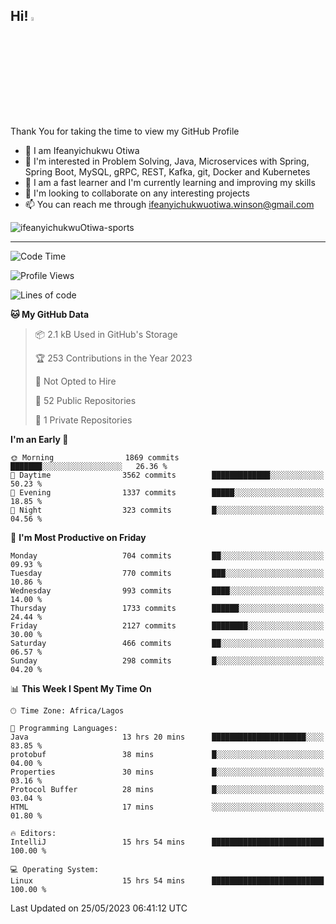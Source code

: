 <!-- BLOG-POST-LIST:START --><!-- BLOG-POST-LIST:END -->

## Hi! <img src="https://media.giphy.com/media/hvRJCLFzcasrR4ia7z/giphy.gif" width="4%"> 

Thank You for taking the time to view my GitHub Profile

- 👋 I am Ifeanyichukwu Otiwa
- 👀 I'm interested in Problem Solving, Java, Microservices with Spring, Spring Boot, MySQL, gRPC, REST, Kafka, git, Docker and Kubernetes
- 🌱 I am a fast learner and I'm currently learning and improving my skills
- 💞️ I'm looking to collaborate on any interesting projects
- 📫 You can reach me through ifeanyichukwuotiwa.winson@gmail.com

<p align="left" marginTop="10px"> <img src="https://komarev.com/ghpvc/?username=ifeanyichukwuOtiwa-sports&label=Profile%20views&color=0e75b6&style=for-the-badge" alt="ifeanyichukwuOtiwa-sports" /> </p>

***

<!--START_SECTION:waka-->
![Code Time](http://img.shields.io/badge/Code%20Time-1%2C393%20hrs%2030%20mins-blue)

![Profile Views](http://img.shields.io/badge/Profile%20Views-9-blue)

![Lines of code](https://img.shields.io/badge/From%20Hello%20World%20I%27ve%20Written-2.2%20million%20lines%20of%20code-blue)

**🐱 My GitHub Data** 

> 📦 2.1 kB Used in GitHub's Storage 
 > 
> 🏆 253 Contributions in the Year 2023
 > 
> 🚫 Not Opted to Hire
 > 
> 📜 52 Public Repositories 
 > 
> 🔑 1 Private Repositories 
 > 
**I'm an Early 🐤** 

```text
🌞 Morning                1869 commits        ███████░░░░░░░░░░░░░░░░░░   26.36 % 
🌆 Daytime                3562 commits        █████████████░░░░░░░░░░░░   50.23 % 
🌃 Evening                1337 commits        █████░░░░░░░░░░░░░░░░░░░░   18.85 % 
🌙 Night                  323 commits         █░░░░░░░░░░░░░░░░░░░░░░░░   04.56 % 
```
📅 **I'm Most Productive on Friday** 

```text
Monday                   704 commits         ██░░░░░░░░░░░░░░░░░░░░░░░   09.93 % 
Tuesday                  770 commits         ███░░░░░░░░░░░░░░░░░░░░░░   10.86 % 
Wednesday                993 commits         ████░░░░░░░░░░░░░░░░░░░░░   14.00 % 
Thursday                 1733 commits        ██████░░░░░░░░░░░░░░░░░░░   24.44 % 
Friday                   2127 commits        ████████░░░░░░░░░░░░░░░░░   30.00 % 
Saturday                 466 commits         ██░░░░░░░░░░░░░░░░░░░░░░░   06.57 % 
Sunday                   298 commits         █░░░░░░░░░░░░░░░░░░░░░░░░   04.20 % 
```


📊 **This Week I Spent My Time On** 

```text
🕑︎ Time Zone: Africa/Lagos

💬 Programming Languages: 
Java                     13 hrs 20 mins      █████████████████████░░░░   83.85 % 
protobuf                 38 mins             █░░░░░░░░░░░░░░░░░░░░░░░░   04.00 % 
Properties               30 mins             █░░░░░░░░░░░░░░░░░░░░░░░░   03.16 % 
Protocol Buffer          28 mins             █░░░░░░░░░░░░░░░░░░░░░░░░   03.04 % 
HTML                     17 mins             ░░░░░░░░░░░░░░░░░░░░░░░░░   01.80 % 

🔥 Editors: 
IntelliJ                 15 hrs 54 mins      █████████████████████████   100.00 % 

💻 Operating System: 
Linux                    15 hrs 54 mins      █████████████████████████   100.00 % 
```


 Last Updated on 25/05/2023 06:41:12 UTC
<!--END_SECTION:waka-->

<!--
<p align="center">
![trophy](https://github-profile-trophy.vercel.app/?username=ifeanyichukwuOtiwa-sports&theme=onedark) (https://github.com/ryo-ma/github-profile-trophy)
</p>
-->

<!---
ifeanyi-otiwa/ifeanyi-otiwa is a ✨ special ✨ repository because its `README.md` (this file) appears on your GitHub profile.
You can click the Preview link to take a look at your changes.
--->
